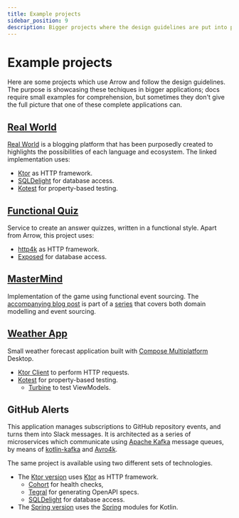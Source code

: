 ```yaml
---
title: Example projects
sidebar_position: 9
description: Bigger projects where the design guidelines are put into practice
---
```


# Example projects

Here are some projects which use Arrow and follow the design guidelines. The purpose is showcasing these techiques in bigger applications; docs require small examples for comprehension, but sometimes they don't give the full picture that one of these complete applications can.

## [Real World](https://github.com/nomisRev/ktor-arrow-example)

[Real World](https://medium.com/@ericsimons/introducing-realworld-6016654d36b5) is a blogging platform that has been purposedly created to highlights the possibilities of each language and ecosystem. The linked implementation uses:

- [Ktor](https://ktor.io/) as HTTP framework.
- [SQLDelight](https://cashapp.github.io/sqldelight) for database access.
- [Kotest](https://kotest.io/) for property-based testing.

## [Functional Quiz](https://github.com/TevJ/kfp-quiz)

Service to create an answer quizzes, written in a functional style. Apart from Arrow, this project uses:

- [http4k](https://www.http4k.org/) as HTTP framework.
- [Exposed](https://github.com/JetBrains/Exposed) for database access.

## [MasterMind](https://gist.github.com/jakzal/3f0ee968fe8073ee81e328ecbd59fe8b)

Implementation of the game using functional event sourcing. The [accompanying blog post](https://zalas.pl/functional-event-sourcing-example-in-kotlin/) is part of a [series](https://zalas.pl/series/event-sourcing/) that covers both domain modelling and event sourcing.

## [Weather App](https://github.com/serras/WeatherApp)

Small weather forecast application built with [Compose Multiplatform](https://www.jetbrains.com/lp/compose-multiplatform/) Desktop.

- [Ktor Client](https://ktor.io/docs/getting-started-ktor-client.html) to perform HTTP requests.
- [Kotest](https://kotest.io/) for property-based testing.
  - [Turbine](https://github.com/cashapp/turbine) to test ViewModels.

## GitHub Alerts

This application manages subscriptions to GitHub repository events, and turns them into Slack messages. It is architected as a series of microservices which communicate using [Apache Kafka](https://kafka.apache.org/)
message queues, by means of [kotlin-kafka](https://github.com/nomisRev/kotlin-kafka) and
[Avro4k](https://github.com/avro-kotlin/avro4k).

The same project is available using two different sets of technologies.

- The [Ktor version](https://github.com/47deg/gh-alerts-subscriptions-kotlin) uses [Ktor](https://ktor.io/) as HTTP framework.
  - [Cohort](https://github.com/sksamuel/cohort) for health checks,
  - [Tegral](https://tegral.zoroark.guru/docs/modules/core/openapi/ktor) for generating OpenAPI specs.
  - [SQLDelight](https://cashapp.github.io/sqldelight) for database access.
- The [Spring version](https://github.com/xebia-functional/gh-alerts-subscriptions-kotlin-spring) uses the [Spring](https://spring.io/) modules for Kotlin.
